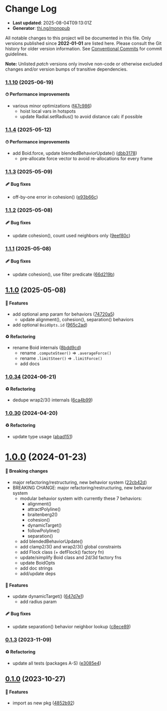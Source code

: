 # Change Log

- **Last updated**: 2025-08-04T09:13:01Z
- **Generator**: [thi.ng/monopub](https://thi.ng/monopub)

All notable changes to this project will be documented in this file.
Only versions published since **2022-01-01** are listed here.
Please consult the Git history for older version information.
See [Conventional Commits](https://conventionalcommits.org/) for commit guidelines.

**Note:** Unlisted _patch_ versions only involve non-code or otherwise excluded changes
and/or version bumps of transitive dependencies.

### [1.1.10](https://github.com/thi-ng/umbrella/tree/@thi.ng/boids@1.1.10) (2025-06-19)

#### ⏱ Performance improvements

- various minor optimizations ([f47c986](https://github.com/thi-ng/umbrella/commit/f47c986))
  - hoist local vars in hotspots
  - update Radial.setRadius() to avoid distance calc if possible

### [1.1.4](https://github.com/thi-ng/umbrella/tree/@thi.ng/boids@1.1.4) (2025-05-12)

#### ⏱ Performance improvements

- add Boid.force, update blendedBehaviorUpdate() ([dbb3178](https://github.com/thi-ng/umbrella/commit/dbb3178))
  - pre-allocate force vector to avoid re-allocations for every frame

### [1.1.3](https://github.com/thi-ng/umbrella/tree/@thi.ng/boids@1.1.3) (2025-05-09)

#### 🩹 Bug fixes

- off-by-one error in cohesion() ([e93b66c](https://github.com/thi-ng/umbrella/commit/e93b66c))

### [1.1.2](https://github.com/thi-ng/umbrella/tree/@thi.ng/boids@1.1.2) (2025-05-08)

#### 🩹 Bug fixes

- update cohesion(), count used neighbors only ([9eef80c](https://github.com/thi-ng/umbrella/commit/9eef80c))

### [1.1.1](https://github.com/thi-ng/umbrella/tree/@thi.ng/boids@1.1.1) (2025-05-08)

#### 🩹 Bug fixes

- update cohesion(), use filter predicate ([66d219b](https://github.com/thi-ng/umbrella/commit/66d219b))

## [1.1.0](https://github.com/thi-ng/umbrella/tree/@thi.ng/boids@1.1.0) (2025-05-08)

#### 🚀 Features

- add optional amp param for behaviors ([74720a5](https://github.com/thi-ng/umbrella/commit/74720a5))
  - update alignment(), cohesion(), separation() behaviors
- add optional `BoidOpts.id` ([965c2ad](https://github.com/thi-ng/umbrella/commit/965c2ad))

#### ♻️ Refactoring

- rename Boid internals ([8bdd9cd](https://github.com/thi-ng/umbrella/commit/8bdd9cd))
  - rename `.computeSteer()` => `.averageForce()`
  - rename `.limitSteer()` => `.limitForce()`
  - add docs

### [1.0.34](https://github.com/thi-ng/umbrella/tree/@thi.ng/boids@1.0.34) (2024-06-21)

#### ♻️ Refactoring

- dedupe wrap2/3() internals ([6ca4b99](https://github.com/thi-ng/umbrella/commit/6ca4b99))

### [1.0.30](https://github.com/thi-ng/umbrella/tree/@thi.ng/boids@1.0.30) (2024-04-20)

#### ♻️ Refactoring

- update type usage ([abad151](https://github.com/thi-ng/umbrella/commit/abad151))

# [1.0.0](https://github.com/thi-ng/umbrella/tree/@thi.ng/boids@1.0.0) (2024-01-23)

#### 🛑 Breaking changes

- major refactoring/restructuring, new behavior system ([22cb42d](https://github.com/thi-ng/umbrella/commit/22cb42d))
- BREAKING CHANGE: major refactoring/restructuring, new behavior system
  - modular behavior system with currently these 7 behaviors:
    - alignment()
    - attractPolyline()
    - braitenberg2()
    - cohesion()
    - dynamicTarget()
    - followPolyline()
    - separation()
  - add blendedBehaviorUpdate()
  - add clamp2/3() and wrap2/3() global constraints
  - add Flock class (+ defFlock() factory fn)
  - update/simplify Boid class and 2d/3d factory fns
  - update BoidOpts
  - add doc strings
  - add/update deps

#### 🚀 Features

- update dynamicTarget() ([647d7e1](https://github.com/thi-ng/umbrella/commit/647d7e1))
  - add radius param

#### 🩹 Bug fixes

- update separation() behavior neighbor lookup ([c8ece89](https://github.com/thi-ng/umbrella/commit/c8ece89))

### [0.1.3](https://github.com/thi-ng/umbrella/tree/@thi.ng/boids@0.1.3) (2023-11-09)

#### ♻️ Refactoring

- update all tests (packages A-S) ([e3085e4](https://github.com/thi-ng/umbrella/commit/e3085e4))

## [0.1.0](https://github.com/thi-ng/umbrella/tree/@thi.ng/boids@0.1.0) (2023-10-27)

#### 🚀 Features

- import as new pkg ([4852b92](https://github.com/thi-ng/umbrella/commit/4852b92))
